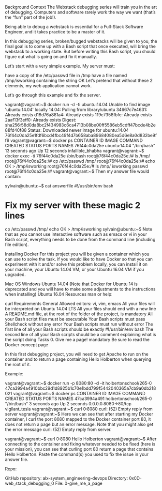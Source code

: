 Background Context
The Webstack debugging series will train you in the art of debugging. Computers and software rarely work the way we want (that’s the “fun” part of the job!).

Being able to debug a webstack is essential for a Full-Stack Software Engineer, and it takes practice to be a master of it.

In this debugging series, broken/bugged webstacks will be given to you, the final goal is to come up with a Bash script that once executed, will bring the webstack to a working state. But before writing this Bash script, you should figure out what is going on and fix it manually.

Let’s start with a very simple example. My server must:

have a copy of the /etc/passwd file in /tmp
have a file named /tmp/isworking containing the string OK
Let’s pretend that without these 2 elements, my web application cannot work.

Let’s go through this example and fix the server.

vagrant@vagrant:~$ docker run -d -ti ubuntu:14.04
Unable to find image 'ubuntu:14.04' locally
14.04: Pulling from library/ubuntu
34667c7e4631: Already exists
d18d76a881a4: Already exists
119c7358fbfc: Already exists
2aaf13f3eff0: Already exists
Digest: sha256:58d0da8bc2f434983c6ca4713b08be00ff5586eb5cdff47bcde4b2e88fd40f88
Status: Downloaded newer image for ubuntu:14.04
76f44c0da25e1fdf6bcd4fbc49f4d7b658aba89684080ea5d6e8a0d832be9ff9
vagrant@vagrant:~$ docker ps
CONTAINER ID        IMAGE               COMMAND             CREATED             STATUS              PORTS               NAMES
76f44c0da25e        ubuntu:14.04        "/bin/bash"         13 seconds ago      Up 12 seconds                           infallible_bhabha
vagrant@vagrant:~$ docker exec -ti 76f44c0da25e /bin/bash
root@76f44c0da25e:/# ls /tmp/
root@76f44c0da25e:/# cp /etc/passwd /tmp/
root@76f44c0da25e:/# echo OK > /tmp/isworking
root@76f44c0da25e:/# ls /tmp/
isworking  passwd
root@76f44c0da25e:/#
vagrant@vagrant:~$
Then my answer file would contain:

sylvain@ubuntu:~$ cat answerfile
#!/usr/bin/env bash
# Fix my server with these magic 2 lines
cp /etc/passwd /tmp/
echo OK > /tmp/isworking
sylvain@ubuntu:~$
Note that as you cannot use interactive software such as emacs or vi in your Bash script, everything needs to be done from the command line (including file edition).

Installing Docker
For this project you will be given a container which you can use to solve the task. If you would like to have Docker so that you can experiment with it and/or solve this problem locally, you can install it on your machine, your Ubuntu 14.04 VM, or your Ubuntu 16.04 VM if you upgraded.

Mac OS
Windows
Ubuntu 14.04 (Note that Docker for Ubuntu 14 is deprecated and you will have to make some adjustments to the instructions when installing)
Ubuntu 16.04
Resources
man or help:

curl
Requirements
General
Allowed editors: vi, vim, emacs
All your files will be interpreted on Ubuntu 14.04 LTS
All your files should end with a new line
A README.md file, at the root of the folder of the project, is mandatory
All your Bash script files must be executable
Your Bash scripts must pass Shellcheck without any error
Your Bash scripts must run without error
The first line of all your Bash scripts should be exactly #!/usr/bin/env bash
The second line of all your Bash scripts should be a comment explaining what is the script doing
Tasks
0. Give me a page!
mandatory
Be sure to read the Docker concept page

In this first debugging project, you will need to get Apache to run on the container and to return a page containing Hello Holberton when querying the root of it.

Example:

vagrant@vagrant:~$ docker run -p 8080:80 -d -it holbertonschool/265-0
47ca3994a4910bbc29d1d8925b1c70e1bdd799f5442040365a7cb9a0db218021
vagrant@vagrant:~$ docker ps
CONTAINER ID        IMAGE                   COMMAND             CREATED             STATUS              PORTS                  NAMES
47ca3994a491        holbertonschool/265-0   "/bin/bash"         3 seconds ago       Up 2 seconds        0.0.0.0:8080->80/tcp   vigilant_tesla
vagrant@vagrant:~$ curl 0:8080
curl: (52) Empty reply from server
vagrant@vagrant:~$
Here we can see that after starting my Docker container, I curl the port 8080 mapped to the Docker container port 80, it does not return a page but an error message. Note that you might also get the error message curl: (52) Empty reply from server.

vagrant@vagrant:~$ curl 0:8080
Hello Holberton
vagrant@vagrant:~$
After connecting to the container and fixing whatever needed to be fixed (here is your mission), you can see that curling port 80 return a page that contains Hello Holberton. Paste the command(s) you used to fix the issue in your answer file.

Repo:

GitHub repository: alx-system_engineering-devops
Directory: 0x0D-web_stack_debugging_0
File: 0-give_me_a_page